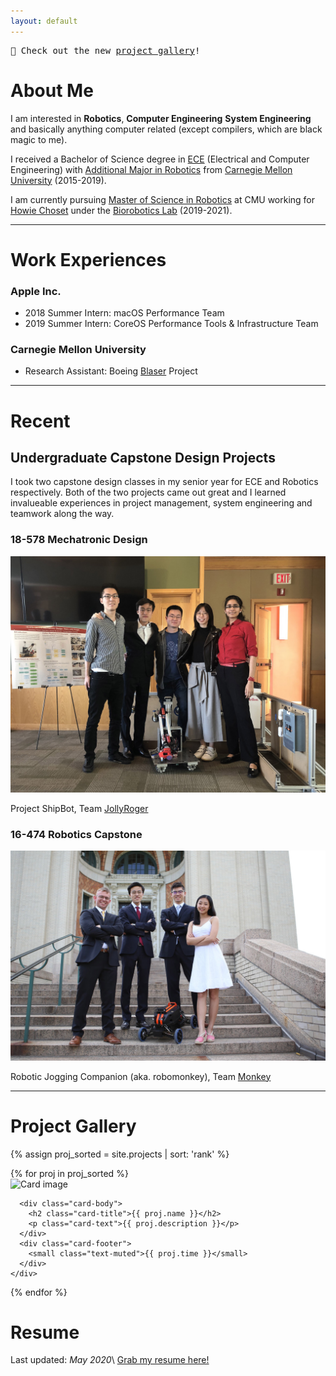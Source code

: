 ```yaml
---
layout: default
---
```


<pre class="highlight">
🔔 Check out the new <a href="#projgallery">project gallery</a>!
</pre>

# About Me

I am interested in **Robotics**, **Computer Engineering**
**System Engineering** and basically anything computer related
(except compilers, which are black magic to me).

I received a Bachelor of Science degree in [ECE][ece_link]
(Electrical and Computer Engineering) with
[Additional Major in Robotics][robo_major_link] from
[Carnegie Mellon University][cmu_link] (2015-2019).

I am currently pursuing [Master of Science in Robotics][msr_link] at CMU working
for [Howie Choset][howie_choset] under the [Biorobotics Lab][bio_link]
(2019-2021).

* * *

# Work Experiences

### Apple Inc.
* 2018 Summer Intern: macOS Performance Team
* 2019 Summer Intern: CoreOS Performance Tools & Infrastructure Team

### Carnegie Mellon University
* Research Assistant: Boeing [Blaser][blaser] Project

* * *

# Recent

## Undergraduate Capstone Design Projects

I took two capstone design classes in my senior year for ECE and Robotics
respectively. Both of the two projects came out great and I learned invalueable
experiences in project management, system engineering and teamwork along the
way.

### 18-578 Mechatronic Design

![Team JollyRoger](/assets/img/2019/capstone/jolly_roger_team.jpeg)

Project ShipBot, Team [JollyRoger][jolly_roger]

### 16-474 Robotics Capstone

![Team Monkey](/assets/img/2019/capstone/monkey_team.jpeg)

Robotic Jogging Companion (aka. robomonkey), Team [Monkey][robo_monkey]

<a name="projgallery"></a>
* * *

# Project Gallery

{% assign proj_sorted = site.projects | sort: 'rank' %}
<div class="card-group">
  {% for proj in proj_sorted %}
    <div class="card"  onclick="location.href='{{ proj.url }}#title';" style="cursor: pointer;">
      <img class="card-img-top" src="{{ proj.thumbnail }}" alt="Card image">

      <div class="card-body">
        <h2 class="card-title">{{ proj.name }}</h2>
        <p class="card-text">{{ proj.description }}</p>
      </div>
      <div class="card-footer">
        <small class="text-muted">{{ proj.time }}</small>
      </div>
    </div>
  {% endfor %}
</div>

# Resume
Last updated: *May 2020*\\
[Grab my resume here!][resume_link]

[ece_link]: https://www.ece.cmu.edu
[robo_major_link]: https://www.ri.cmu.edu/education/academic-programs/undergraduate-options/
[cmu_link]: https://www.cmu.edu
[howie_choset]: https://en.wikipedia.org/wiki/Howie_Choset
[msr_link]: https://www.ri.cmu.edu/education/academic-programs/master-of-science-robotics/
[bio_link]: http://biorobotics.ri.cmu.edu/index.php
[blaser]: http://biorobotics.ri.cmu.edu/research/ConfinedSpacePerception.php
[jolly_roger]: https://sites.google.com/view/cmu-jollyroger
[robo_monkey]: https://www.youtube.com/watch?v=4T_pGsnyUNg

[resume_link]: /assets/files/Haowen_Shi_Resume_S20.pdf
